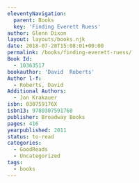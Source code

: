 ```yaml
---
eleventyNavigation:
  parent: Books
  key: 'Finding Everett Ruess'
author: Glenn Dixon
layout: layouts/books.njk
date: 2018-07-28T15:08:01+00:00
permalink: /books/finding-everett-ruess/
Book Id:
  - 10363517
bookauthor: 'David  Roberts'
Author l-f:
  - Roberts, David
Additional Authors:
  - Jon Krakauer
isbn: 030759176X
isbn13: 9780307591760
publisher: Broadway Books
pages: 416
yearpublished: 2011
status: to-read
categories:
  - GoodReads
  - Uncategorized
tags:
  - books
---
```


